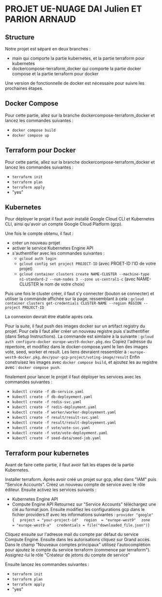 # PROJET UE-NUAGE DAI Julien ET PARION ARNAUD

## Structure

Notre projet est séparé en deux branches :
- main qui comporte la partie kubernetes, et la partie terraform pour kubernetes
- dockercompose-terraform_docker qui comporte la partie docker compose et la partie terraform pour docker

Une version de fonctionnelle de docker est nécessaire pour suivre les prochaines étapes.

## Docker Compose

Pour cette partie, allez sur la branche dockercompose-terraform_docker et lancez les commandes suivantes :
- ```docker compose build```
- ```docker compose up```

## Terraform pour Docker

Pour cette partie, allez sur la branche dockercompose-terraform_docker et lancez les commandes suivantes :
- ```terraform init```
- ```terraform plan```
- ```terraform apply```
- "yes"

## Kubernetes

Pour déployer le projet il faut avoir installé Google Cloud CLI et Kubernetes CLI, ainsi qu'avoir un compte Google Cloud Platform (gcp).

Une fois le compte obtenu, il faut :
- créer un nouveau projet
- activer le service Kubernetes Engine API
- s'authentifier avec les commandes suivantes :
    - ```gcloud auth login```
    - ```gcloud config set project PROJECT-ID``` (avec PROET-ID l'ID de votre projet)
    - ```gcloud container clusters create NAME-CLUSTER --machine-type n1-standard-2 --num-nodes 3 --zone us-central1-c``` (avec NAME-CLUSTER le nom de votre choix)

Puis une fois le cluster créer, il faut s'y connecter (bouton se connecter) et utiliser la commande affichée sur la page, ressemblant à cela : ```gcloud container clusters get-credentials CLUSTER-NAME --region REGION --project PROJECT-ID```

La connexion devrait être établie après cela.

Pour la suite, il faut push des images docker sur un artifact registry du projet.
Pour cela il faut aller créer un nouveau registre puis s'authentifier (dans Setup Instructions). La commande est similaire à la suivante : ```gcloud auth configure-docker europe-west9-docker.pkg.dev```
Copiez l'adresse du répertoire, et modifiez dans le docker-compose.yaml le lien des images vote, seed, worker et result. Les liens devraient ressembler à : ```europe-west9-docker.pkg.dev/your-gcp-project/voting-image/result```
Enfin construisez les images avec ```docker compose build```, et ajoutez les au registre avec : ```docker compose push```.

finalement pour lancer le projet il faut déployer les services avec les commandes suivantes :
- ```kubectl create -f db-service.yaml```
- ```kubectl create -f db-deployement.yaml```
- ```kubectl create -f redis-svc.yaml```
- ```kubectl create -f redis-deployment.yaml```
- ```kubectl create -f worker/worker-deployement.yaml```
- ```kubectl create -f result/result-svc.yaml```
- ```kubectl create -f result/result-deployement.yaml```
- ```kubectl create -f vote/vote-svc.yaml```
- ```kubectl create -f vote/vote-deployement.yaml```
- ```kubectl create -f seed-data/seed-job.yaml```

## Terraform pour kubernetes
Avant de faire cette partie, il faut avoir fait les étapes de la partie Kubernetes.

Installer terraform.
Après avoir créé un projet sur gcp, allez dans "IAM" puis "Service Accounts".
Créez un nouveau compte de service avec le rôle éditeur.
Ensuite activez les services suivants :
- Kubernetes Engine API
- Compute Engine API
  Retournez sur "Service Accounts" téléchargez une clé au format json.
  Ensuite modifiez les configurations gcp dans le fichier providers.tf avec les informations suivantes :
  ```provider "google" {```
  ```  project = "your-project-id"```
  ```  region  = "europe-west9"```
  ```  zone    = "europe-west9-a"```
  ```  credentials = file("downloaded_file.json")}```

Cliquez ensuite sur l'adresse mail du compte par défaut du service Compute Engine. Ensuite dans les autorisations cliquez sur Grand accès. Dans le champ "Nouveaux comptes principaux" utilisez l'autocomplétion pour ajoutez le compte du service terraform (commence par terraform").
Assignez-lui le rôle "Créateur de jetons du compte de service"

Ensuite lancez les commandes suivantes :
- ```terraform init```
- ```terraform plan```
- ```terraform apply```
- "yes"